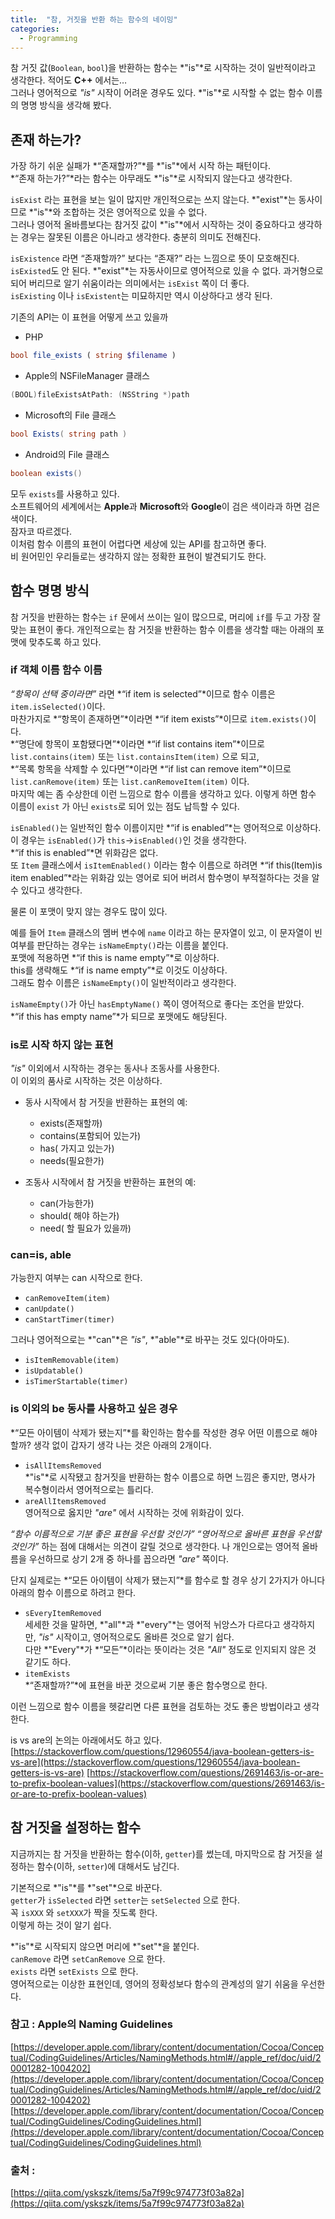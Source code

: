 ```yaml
---
title:  "참, 거짓을 반환 하는 함수의 네이밍"
categories: 
  - Programming
---
```


참 거짓 값(`Boolean`, `bool`)을 반환하는 함수는 *"is"*로 시작하는 것이 일반적이라고 생각한다. 적어도 **C++** 에서는…  
그러나 영어적으로 *"is"* 시작이 어려운 경우도 있다. *"is"*로 시작할 수 없는 함수 이름의 명명 방식을 생각해 봤다.


## 존재 하는가?
가장 하기 쉬운 실패가 *“존재할까?”*를 *"is"*에서 시작 하는 패턴이다.  
*“존재 하는가?”*라는 함수는 아무래도 *"is"*로 시작되지 않는다고 생각한다.  

`isExist` 라는 표현을 보는 일이 많지만 개인적으로는 쓰지 않는다. *"exist"*는 동사이므로 *"is"*와 조합하는 것은 영어적으로 있을 수 없다.  
그러나 영어적 올바름보다는 참거짓 값이 *"is"*에서 시작하는 것이 중요하다고 생각하는 경우는 잘못된 이름은 아니라고 생각한다. 충분히 의미도 전해진다.  

`isExistence` 라면 “존재할까?” 보다는 “존재?” 라는 느낌으로 뜻이 모호해진다.  
`isExisted`도 안 된다. *"exist"*는 자동사이므로 영어적으로 있을 수 없다. 과거형으로 되어 버리므로 알기 쉬움이라는 의미에서는 `isExist` 쪽이 더 좋다.  
`isExisting` 이나 `isExistent`는 미묘하지만 역시 이상하다고 생각 된다.

기존의 API는 이 표현을 어떻게 쓰고 있을까

* PHP
```php
bool file_exists ( string $filename )  
```

* Apple의 NSFileManager 클래스
```c#
(BOOL)fileExistsAtPath: (NSString *)path
```

* Microsoft의 File 클래스
```c#
bool Exists( string path ) 
```

* Android의 File 클래스
```java
boolean exists()
```

모두 `exists`를 사용하고 있다.  
소프트웨어의 세계에서는 **Apple**과 **Microsoft**와 **Google**이 검은 색이라과 하면 검은색이다.  
잠자코 따르겠다.  
이처럼 함수 이름의 표현이 어렵다면 세상에 있는 API를 참고하면 좋다.  
비 원어민인 우리들로는 생각하지 않는 정확한 표현이 발견되기도 한다.  


## 함수 명명 방식
참 거짓을 반환하는 함수는 `if` 문에서 쓰이는 일이 많으므로, 머리에 `if`를 두고 가장 잘 맞는 표현이 좋다. 개인적으로는 참 거짓을 반환하는 함수 이름을 생각할 때는 아래의 포맷에 맞추도록 하고 있다.  

### if 객체 이름 함수 이름
*“항목이 선택 중이라면”* 라면 *“if item is selected”*이므로 함수 이름은 `item.isSelected()`이다.  
마찬가지로 *“항목이 존재하면”*이라면 *“if item exists”*이므로 `item.exists()`이다.  
*“명단에 항목이 포함됐다면”*이라면 *“if list contains item”*이므로 `list.contains(item)` 또는 `list.containsItem(item)` 으로 되고,  
*“목록 항목을 삭제할 수 있다면”*이라면 *“if list can remove item”*이므로 `list.canRemove(item)` 또는 `list.canRemoveItem(item)` 이다.  
마지막 예는 좀 수상한데 이런 느낌으로 함수 이름을 생각하고 있다. 이렇게 하면 함수 이름이 `exist` 가 아닌 `exists`로 되어 있는 점도 납득할 수 있다.  

`isEnabled()`는 일반적인 함수 이름이지만 *“if is enabled”*는 영어적으로 이상하다.  
이 경우는 `isEnabled()`가 `this`->`isEnabled()`인 것을 생각한다.  
*“if this is enabled”*면 위화감은 없다.  
또 `Item` 클래스에서 `isItemEnabled()` 이라는 함수 이름으로 하려면 *“if this(Item)is item enabled”*라는 위화감 있는 영어로 되어 버려서 함수명이 부적절하다는 것을 알 수 있다고 생각한다.  

물론 이 포맷이 맞지 않는 경우도 많이 있다.  

예를 들어 `Item` 클래스의 멤버 변수에 `name` 이라고 하는 문자열이 있고, 이 문자열이 빈 여부를 판단하는 경우는 `isNameEmpty()`라는 이름을 붙인다.  
포맷에 적용하면 *“if this is name empty”*로 이상하다.  
this를 생략해도 *“if is name empty”*로 이것도 이상하다.  
그래도 함수 이름은 `isNameEmpty()`이 일반적이라고 생각한다.  

`isNameEmpty()`가 아닌 `hasEmptyName()` 쪽이 영어적으로 좋다는 조언을 받았다.  
*“if this has empty name”*가 되므로 포맷에도 해당된다.  


### is로 시작 하지 않는 표현
*"is"* 이외에서 시작하는 경우는 동사나 조동사를 사용한다.  
이 이외의 품사로 시작하는 것은 이상하다.  

* 동사 시작에서 참 거짓을 반환하는 표현의 예:
    * exists(존재할까)
    * contains(포함되어 있는가)
    * has( 가지고 있는가)
    * needs(필요한가)

* 조동사 시작에서 참 거짓을 반환하는 표현의 예:
    * can(가능한가)
    * should( 해야 하는가)
    * need( 할 필요가 있을까)

### can=is, able
가능한지 여부는 can 시작으로 한다.
* `canRemoveItem(item)`
* `canUpdate()`
* `canStartTimer(timer)`

그러나 영어적으로는 *"can"*은 *"is"*, *"able"*로 바꾸는 것도 있다(아마도).
* `isItemRemovable(item)`
* `isUpdatable()`
* `isTimerStartable(timer)`


### is 이외의 be 동사를 사용하고 싶은 경우
*“모든 아이템이 삭제가 됐는지”*를 확인하는 함수를 작성한 경우 어떤 이름으로 해야 할까?
생각 없이 갑자기 생각 나는 것은 아래의 2개이다.

* `isAllItemsRemoved`  
    *"is"*로 시작됐고 참거짓을 반환하는 함수 이름으로 하면 느낌은 좋지만, 명사가 복수형이라서 영어적으로는 틀리다.
* `areAllItemsRemoved`  
    영어적으로 옳지만 *"are"* 에서 시작하는 것에 위화감이 있다.

*“함수 이름적으로 기분 좋은 표현을 우선할 것인가”* *“영어적으로 올바른 표현을 우선할 것인가”* 하는 점에 대해서는 의견이 갈릴 것으로 생각한다. 나 개인으로는 영어적 올바름을 우선하므로 상기 2개 중 하나를 꼽으라면 *"are"* 쪽이다.

단지 실제로는 *“모든 아이템이 삭제가 됐는지”*를 함수로 할 경우 상기 2가지가 아니다 아래의 함수 이름으로 하려고 한다.

* `sEveryItemRemoved`  
    세세한 것을 말하면, *"all"*과 *"every"*는 영어적 뉘앙스가 다르다고 생각하지만, *"is"* 시작이고, 영어적으로도 올바른 것으로 알기 쉽다.  
    다만 *"Every"*가 *“모든”*이라는 뜻이라는 것은 *"All"* 정도로 인지되지 않은 것 같기도 하다.
* `itemExists`  
    *“존재할까?”*에 표현을 바꾼 것으로써 기분 좋은 함수명으로 한다.

이런 느낌으로 함수 이름을 헷갈리면 다른 표현을 검토하는 것도 좋은 방법이라고 생각한다.

is vs are의 논의는 아래에서도 하고 있다.  
[https://stackoverflow.com/questions/12960554/java-boolean-getters-is-vs-are](https://stackoverflow.com/questions/12960554/java-boolean-getters-is-vs-are)
[https://stackoverflow.com/questions/2691463/is-or-are-to-prefix-boolean-values](https://stackoverflow.com/questions/2691463/is-or-are-to-prefix-boolean-values)


## 참 거짓을 설정하는 함수
지금까지는 참 거짓을 반환하는 함수(이하, `getter`)를 썼는데, 마지막으로 참 거짓을 설정하는 함수(이하, `setter`)에 대해서도 남긴다.

기본적으로 *"is"*를 *"set"*으로 바꾼다.  
`getter`가 `isSelected` 라면 `setter`는 `setSelected` 으로 한다.  
꼭 `isXXX` 와 `setXXX`가 짝을 짓도록 한다.  
이렇게 하는 것이 알기 쉽다.  

*"is"*로 시작되지 않으면 머리에 *"set"*을 붙인다.  
`canRemove` 라면 `setCanRemove` 으로 한다.  
`exists` 라면 `setExists` 으로 한다.  
영어적으로는 이상한 표현인데, 영어의 정확성보다 함수의 관계성의 알기 쉬움을 우선한다.

### 참고 : Apple의 Naming Guidelines
[https://developer.apple.com/library/content/documentation/Cocoa/Conceptual/CodingGuidelines/Articles/NamingMethods.html#//apple_ref/doc/uid/20001282-1004202](https://developer.apple.com/library/content/documentation/Cocoa/Conceptual/CodingGuidelines/Articles/NamingMethods.html#//apple_ref/doc/uid/20001282-1004202)
[https://developer.apple.com/library/content/documentation/Cocoa/Conceptual/CodingGuidelines/CodingGuidelines.html](https://developer.apple.com/library/content/documentation/Cocoa/Conceptual/CodingGuidelines/CodingGuidelines.html)


### 출처 :
[https://qiita.com/yskszk/items/5a7f99c974773f03a82a](https://qiita.com/yskszk/items/5a7f99c974773f03a82a)
